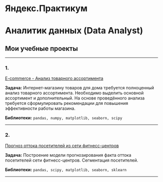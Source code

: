 # Яндекс.Практикум 
# Аналитик данных (Data Analyst)

## Мои учебные проекты

<hr>

### 1. <a href="https://github.com/dobrachev/praktikum/blob/main/E-commerce/E-commerce.ipynb" target="blank" rel="noreferrer">
E-commerce - Анализ товарного ассортимента</a>

**Задача:**
Интернет-магазину товаров для дома требуется полноценный анализ товарного ассортимента. Необходимо выделить основной ассортимент и дополнительный. На основе проведённого анализа требуется сформулировать рекомендации для повышения эффективности работы магазина.

**Библиотеки:**
`pandas, numpy, matplotlib, seaborn, scipy`
<hr>

### 2. <a href="https://github.com/dobrachev/praktikum/blob/main/ML/%D0%90%D0%BD%D0%B0%D0%BB%D0%B8%D0%B7%20%D0%BE%D1%82%D1%82%D0%BE%D0%BA%D0%B0%20%D0%BA%D0%BB%D0%B8%D0%B5%D0%BD%D1%82%D0%BE%D0%B2%20%D1%84%D0%B8%D1%82%D0%BD%D0%B5%D1%81-%D0%BA%D0%BB%D1%83%D0%B1%D0%B0.ipynb" target="blank" rel="noreferrer">
Прогноз оттока посетителей из сети фитнесс-центров</a>

**Задача:**
Построение модели прогнозирования факта оттока посетителей сети фитнесс-центров. Сегментация посетителей.

**Библиотеки:**
`pandas, scipy, matplotlib, seaborn, sklearn`
<hr>
